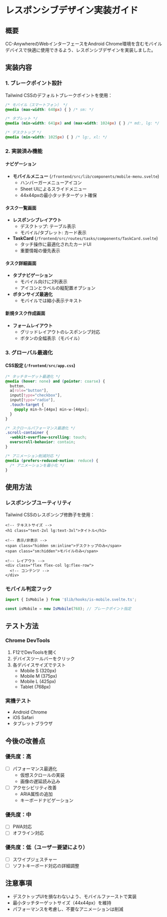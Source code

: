 # レスポンシブデザイン実装ガイド

## 概要

CC-AnywhereのWebインターフェースをAndroid Chrome環境を含むモバイルデバイスで快適に使用できるよう、レスポンシブデザインを実装しました。

## 実装内容

### 1. ブレークポイント設計

Tailwind CSSのデフォルトブレークポイントを使用：

```css
/* モバイル（スマートフォン） */
@media (max-width: 640px) { } /* sm: */

/* タブレット */
@media (min-width: 641px) and (max-width: 1024px) { } /* md:, lg: */

/* デスクトップ */
@media (min-width: 1025px) { } /* lg:, xl: */
```

### 2. 実装済み機能

#### ナビゲーション
- **モバイルメニュー** (`/frontend/src/lib/components/mobile-menu.svelte`)
  - ハンバーガーメニューアイコン
  - Sheet UIによるスライドメニュー
  - 44x44pxの最小タッチターゲット確保

#### タスク一覧画面
- **レスポンシブレイアウト**
  - デスクトップ: テーブル表示
  - モバイル/タブレット: カード表示
- **TaskCard** (`/frontend/src/routes/tasks/components/TaskCard.svelte`)
  - タッチ操作に最適化されたカードUI
  - 重要情報の優先表示

#### タスク詳細画面
- **タブナビゲーション**
  - モバイル向けに2列表示
  - アイコンとラベルの縦配置オプション
- **ボタンサイズ最適化**
  - モバイルでは縮小表示テキスト

#### 新規タスク作成画面
- **フォームレイアウト**
  - グリッドレイアウトのレスポンシブ対応
  - ボタンの全幅表示（モバイル）

### 3. グローバル最適化

#### CSS設定 (`/frontend/src/app.css`)
```css
/* タッチターゲット最適化 */
@media (hover: none) and (pointer: coarse) {
  button, 
  a[role="button"],
  input[type="checkbox"],
  input[type="radio"],
  .touch-target {
    @apply min-h-[44px] min-w-[44px];
  }
}

/* スクロールパフォーマンス最適化 */
.scroll-container {
  -webkit-overflow-scrolling: touch;
  overscroll-behavior: contain;
}

/* アニメーション削減対応 */
@media (prefers-reduced-motion: reduce) {
  /* アニメーションを最小化 */
}
```

## 使用方法

### レスポンシブユーティリティ

Tailwind CSSのレスポンシブ修飾子を使用：

```svelte
<!-- テキストサイズ -->
<h1 class="text-2xl lg:text-3xl">タイトル</h1>

<!-- 表示/非表示 -->
<span class="hidden sm:inline">デスクトップのみ</span>
<span class="sm:hidden">モバイルのみ</span>

<!-- レイアウト -->
<div class="flex flex-col lg:flex-row">
  <!-- コンテンツ -->
</div>
```

### モバイル判定フック

```typescript
import { IsMobile } from '$lib/hooks/is-mobile.svelte.ts';

const isMobile = new IsMobile(768); // ブレークポイント指定
```

## テスト方法

### Chrome DevTools
1. F12でDevToolsを開く
2. デバイスツールバーをクリック
3. 各デバイスサイズでテスト
   - Mobile S (320px)
   - Mobile M (375px)
   - Mobile L (425px)
   - Tablet (768px)

### 実機テスト
- Android Chrome
- iOS Safari
- タブレットブラウザ

## 今後の改善点

### 優先度：高
- [ ] パフォーマンス最適化
  - 仮想スクロールの実装
  - 画像の遅延読み込み
- [ ] アクセシビリティ改善
  - ARIA属性の追加
  - キーボードナビゲーション

### 優先度：中
- [ ] PWA対応
- [ ] オフライン対応

### 優先度：低（ユーザー要望により）
- [ ] スワイプジェスチャー
- [ ] ソフトキーボード対応の詳細調整

## 注意事項

- デスクトップUIを損なわないよう、モバイルファーストで実装
- 最小タッチターゲットサイズ（44x44px）を維持
- パフォーマンスを考慮し、不要なアニメーションは削減